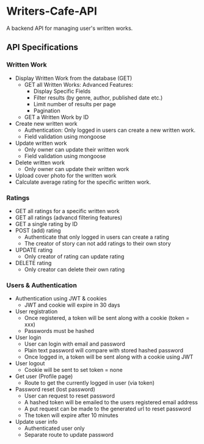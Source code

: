 # Writers-Cafe-API

A backend API for managing user's written works.

## API Specifications

### Written Work
- Display Written Work from the database (GET)
    * GET all Written Works: Advanced Features:
        * Display Specific Fields
        * Filter results (by genre, author, published date etc.)
        * Limit number of results per page
        * Pagination
    * GET a Written Work by ID
- Create new written work
    * Authentication: Only logged in users can create a new written work.
    * Field validation using mongoose
 - Update written work
    * Only owner can update their written work
    * Field validation using mongoose 
- Delete written work
    * Only owner can update their written work
- Upload cover photo for the written work
- Calculate average rating for the specific written work.

### Ratings
- GET all ratings for a specific written work
- GET all ratings (advancd filtering features)
- GET a single rating by ID
- POST (add) rating
    * Authenticate that only logged in users can create a rating
    * The creator of story can not add ratings to their own story
- UPDATE rating
    * Only creator of rating can update rating
- DELETE rating
    * Only creator can delete their own rating

### Users & Authentication
- Authentication using JWT & cookies
  * JWT and cookie will expire in 30 days
- User registration
  * Once registered, a token will be sent along with a cookie (token = xxx)
  * Passwords must be hashed
- User login
  * User can login with email and password
  * Plain text password will compare with stored hashed password
  * Once logged in, a token will be sent along with a cookie using JWT
- User logout
  * Cookie will be sent to set token = none
- Get user (Profile page)
  * Route to get the currently logged in user (via token)
- Password reset (lost password)
  * User can request to reset password
  * A hashed token will be emailed to the users registered email address
  * A put request can be made to the generated url to reset password
  * The token will expire after 10 minutes
- Update user info
  * Authenticated user only
  * Separate route to update password